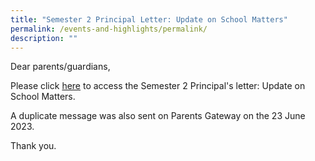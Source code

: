 ```yaml
---
title: "Semester 2 Principal Letter: Update on School Matters"
permalink: /events-and-highlights/permalink/
description: ""
---
```

Dear parents/guardians,

Please click [here](/files/Letters/letter-to-parents-23-june-2023.pdf) to access the Semester 2 Principal's letter: Update on School Matters.

A duplicate message was also sent on Parents Gateway on the 23 June 2023.

Thank you.